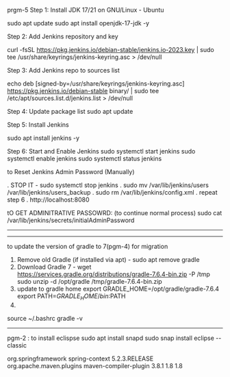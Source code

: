 prgm-5
Step 1: Install JDK 17/21 on GNU/Linux - Ubuntu

sudo apt update
sudo apt install openjdk-17-jdk -y

Step 2: Add Jenkins repository and key

curl -fsSL https://pkg.jenkins.io/debian-stable/jenkins.io-2023.key | sudo tee /usr/share/keyrings/jenkins-keyring.asc > /dev/null


Step 3: Add Jenkins repo to sources list

echo deb [signed-by=/usr/share/keyrings/jenkins-keyring.asc] https://pkg.jenkins.io/debian-stable binary/ | sudo tee /etc/apt/sources.list.d/jenkins.list > /dev/null


Step 4: Update package list
sudo apt update

Step 5: Install Jenkins

sudo apt install jenkins -y

Step 6: Start and Enable Jenkins
sudo systemctl start jenkins
sudo systemctl enable jenkins
sudo systemctl status jenkins



to Reset Jenkins Admin Password (Manually)

. STOP IT - sudo systemctl stop jenkins
. sudo mv /var/lib/jenkins/users /var/lib/jenkins/users_backup
. sudo rm /var/lib/jenkins/config.xml
. repeat step 6
. http://localhost:8080

tO  GET ADMINITRATIVE PASSOWRD: (to continue normal process)
sudo cat /var/lib/jenkins/secrets/initialAdminPassword

---------------------------------------------------------------------
---------------------------------------------------------------------
to update the version of gradle to 7(pgm-4) for migration


1. Remove old Gradle (if installed via apt) - sudo apt remove gradle
2.  Download Gradle 7 - wget https://services.gradle.org/distributions/gradle-7.6.4-bin.zip -P /tmp
sudo unzip -d /opt/gradle /tmp/gradle-7.6.4-bin.zip
3.  update to gradle home
export GRADLE_HOME=/opt/gradle/gradle-7.6.4
export PATH=$GRADLE_HOME/bin:$PATH
4.
source ~/.bashrc
gradle -v

------------------------------------------------------------------------------

pgm-2 : to install eclispse
sudo apt install snapd
sudo snap install eclipse --classic

<dependency>
 <groupId>org.springframework</groupId>
 <artifactId>spring-context</artifactId>
 <version>5.2.3.RELEASE</version>
</dependency>

<plugins>
 <plugin>
 <groupId>org.apache.maven.plugins</groupId>
 <artifactId>maven-compiler-plugin</artifactId>
 <version>3.8.1</version>
 <configuration>
 <source>1.8</source>
 <target>1.8</target>
 </configuration>
 </plugin>
</plugins>








